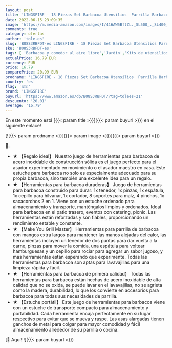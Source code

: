 ```yaml
---
layout: post
title: 'LINGSFIRE - 18 Piezas Set Barbacoa Utensilios  Parrilla Barbacoa Accesorios premium para asar a la parrilla con estuche de transporte Acero Inoxidable Barbacoa Accesorios Regalo para Cumpleaños y Navidad'
date: 2022-06-15 23:09:35
image: 'https://m.media-amazon.com/images/I/416AW5BftZL._SL500_._SL400_.jpg'
comments: true
category: ofertas
author: 'tole.es'
slug: 'B08S3RBFDT-es LINGSFIRE - 18 Piezas Set Barbacoa Utensilios Parrilla...'
sku: 'B08S3RBFDT-es'
tags: [ 'Barbacoa y comedor al aire libre','Jardín','Kits de utensilios para barbacoas y ahumadores','Utensilios para barbacoas y ahumadores','lingsfire','navidad','🇪🇸', ]
actualPrice: 16.79 EUR
currency: EUR
price: 16.79
comparePrice: 20.99 EUR
prodname: 'LINGSFIRE - 18 Piezas Set Barbacoa Utensilios  Parrilla Barbacoa Accesorios premium para asar a la parrilla con estuche de transporte Acero Inoxidable Barbacoa Accesorios Regalo para Cumpleaños y Navidad'
country: 'es'
flag: '🇪🇸'
brand: 'LINGSFIRE'
buyurl: 'https://www.amazon.es/dp/B08S3RBFDT/?tag=tolees-21'
descuento: '20.01'
average: '16.79'
---
```


En este momento está [{{< param title >}}]({{< param buyurl >}}) en el siguiente enlace!

[![{{< param prodname >}}]({{< param image >}})]({{< param buyurl >}})

🔎:

- ★ 【Regalo ideal】 Nuestro juego de herramientas para barbacoa de acero inoxidable de construcción sólida es el juego perfecto para el asador experimentado en movimiento o el asador maestro en casa. Este estuche para barbacoa no solo es especialmente adecuado para su propia barbacoa, sino también una excelente idea para un regalo.
- ★ 【Herramientas para barbacoa duraderas】 Juego de herramientas para barbacoa construido para durar: 1x tenedor, 1x pinzas, 1x espátula, 1x cepillo para hilvanar, 1x cortador, 8 soportes para maíz, 4 pinchos, 1x sacacorchos 2 en 1. Viene con un estuche ordenado para almacenamiento y transporte, manténgalos limpios y ordenados. Ideal para barbacoa en el patio trasero, eventos con catering, picnic. Las herramientas están reforzadas y son fiables, proporcionando un rendimiento estable y constante.
- ★ 【Make You Grill Master】 Herramientas para parrilla de barbacoa con mangos extra largos para mantener las manos alejadas del calor, las herramientas incluyen un tenedor de dos puntas para dar vuelta a la carne, pinzas para mover la comida, una espátula para voltear hamburguesas y un cepillo para rociar para agregar un sabor jugoso, y más herramientas están esperando que experimente. Todas las herramientas para barbacoa son aptas para lavavajillas para una limpieza rápida y fácil.
- ★ 【Herramientas para barbacoa de primera calidad】 Todas las herramientas para barbacoa están hechas de acero inoxidable de alta calidad que no se oxida, se puede lavar en el lavavajillas, no se agrieta como la madera, durabilidad, lo que los convierte en accesorios para barbacoa para todas sus necesidades de parrilla.
- ★ 【Estuche portátil】 Este juego de herramientas para barbacoa viene con un estuche de transporte compacto para almacenamiento y portabilidad. Cada herramienta encaja perfectamente en su lugar respectivo para evitar que se mueva y raspe. Las asas alargadas tienen ganchos de metal para colgar para mayor comodidad y fácil almacenamiento alrededor de su parrilla o cocina.

[🛒 Aquí!!!]({{< param buyurl >}})
